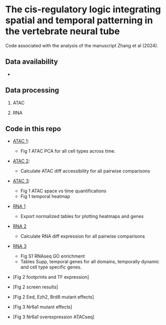 # The cis-regulatory logic integrating spatial and temporal patterning in the vertebrate neural tube

Code associated with the analysis of the manuscript Zhang et al (2024).

## Data availability

- [GEO superseries]:(https://www.ncbi.nlm.nih.gov/geo/query/acc.cgi?acc=GSE264172)

## Data processing

1. ATAC

2. RNA

## Code in this repo

- [ATAC 1](r_files/temporal_atac_1_PCA.md): 
    - Fig 1 ATAC PCA for all cell types across time.
- [ATAC 2](r_files/temporal_atac_2_time_space.md): 
    - Calculate ATAC diff accessibility for all pairwise comparisons
- [ATAC 3](r_files/temporal_atac_2_time_space_plot.md): 
    - Fig 1 ATAC space vs time quantifications
    - Fig 1 temporal heatmap

- [RNA 1](r_files/temporal_rna_1_export_tables.md)
    - Export normalized tables for plotting heatmaps and genes
- [RNA 2](r_files/temporal_rna_2_time_space.md)
    - Calculate RNA diff expression for all pairwise comparisons
- [RNA 3](r_files/temporal_rna_2_time_space_import_plot.md)
    - Fig S1 RNAseq GO enrichment
    - Tables Supp, temporal genes for all domains, temporally dynamic and cell type specific genes.

- [Fig 2 footprints and TF expression]
- [Fig 2 screen results]
- [Fig 2 Eed, Ezh2, Brd8 mutant effects]
- [Fig 3 Nr6a1 mutant effects]
- [Fig 3 Nr6a1 overexpression ATACseq]
